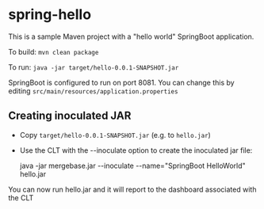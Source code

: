 # spring-hello

This is a sample Maven project with a "hello world" SpringBoot application.

To build: ``mvn clean package``

To run: ``java -jar target/hello-0.0.1-SNAPSHOT.jar``

SpringBoot is configured to run on port 8081. You can change this by editing ``src/main/resources/application.properties``

## Creating inoculated JAR

- Copy ``target/hello-0.0.1-SNAPSHOT.jar`` (e.g. to ``hello.jar``)
- Use the CLT with the --inoculate option to create the inoculated jar file:

    java -jar mergebase.jar --inoculate --name="SpringBoot HelloWorld" hello.jar

You can now run hello.jar and it will report to the dashboard associated with the CLT
